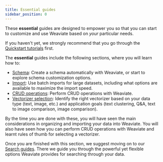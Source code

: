 ```yaml
---
title: Essential guides
sidebar_position: 0
---
```


These **essential** guides are designed to empower you so that you can start to customize and use Weaviate based on *your* particular needs. 

If you haven't yet, we strongly recommend that you go through the [Quickstart tutorials](../getting-started/index.md) first.

The **essential** guides include the following sections, where you will learn how to:

- [Schema](./how-to-create-a-schema.md): Create a schema automatically with Weaviate, or start to explore schema customization options. 
- [Import](./how-to-import-data.md): Use batch imports for large datasets, including what options are available to maximize the import speed. 
- [CRUD operations](./how-to-do-crud.md): Perform CRUD operations with Weaviate. 
- [Vectorizer selection](./how-to-select-the-right-vectorizer.md): Identify the right vectorizer based on your data type (text, image, etc.) and application goals (text clustering, Q&A, text to image comparison, image comparison).

By the time you are done with these, you will have seen the main considerations in organizing and importing your data into Weaviate. You will also have seen how you can perform CRUD operations with Weaviate and learnt rules of thumb for selecting a vectorizer. 

Once you are finished with this section, we suggest moving on to our [Search guides](../search/index.md). There we guide you through the powerful yet flexible options Weaviate provides for searching through your data. 
